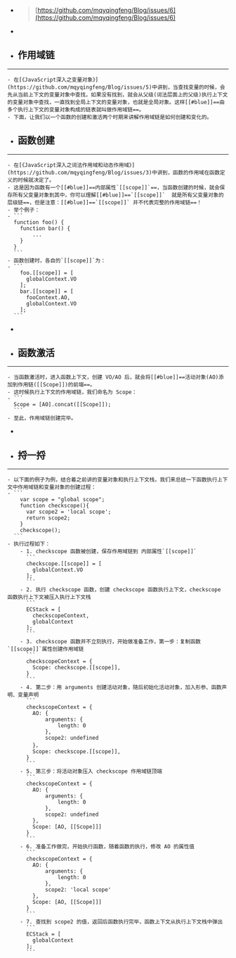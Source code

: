- > [https://github.com/mqyqingfeng/Blog/issues/6](https://github.com/mqyqingfeng/Blog/issues/6)
-
- ## 作用域链
- ---
	- 在[《JavaScript深入之变量对象》](https://github.com/mqyqingfeng/Blog/issues/5)中讲到，当查找变量的时候，会先从当前上下文的变量对象中查找，如果没有找到，就会从父级(词法层面上的父级)执行上下文的变量对象中查找，一直找到全局上下文的变量对象，也就是全局对象。这样[[#blue]]==由多个执行上下文的变量对象构成的链表就叫做作用域链==。
	- 下面，让我们以一个函数的创建和激活两个时期来讲解作用域链是如何创建和变化的。
- ## 函数创建
- ---
	- 在[《JavaScript深入之词法作用域和动态作用域》](https://github.com/mqyqingfeng/Blog/issues/3)中讲到，函数的作用域在函数定义的时候就决定了。
	- 这是因为函数有一个[[#blue]]==内部属性`[[scope]]`==，当函数创建的时候，就会保存所有父变量对象到其中，你可以理解[[#blue]]==`[[scope]]`  就是所有父变量对象的层级链==，但是注意：[[#blue]]==`[[scope]]` 并不代表完整的作用域链==！
	- 举个例子：
	- ```
	  function foo() {
	    function bar() {
	        ...
	    }
	  }
	  ```
	- 函数创建时，各自的`[[scope]]`为：
	- ```
	    foo.[[scope]] = [
	      globalContext.VO  
	    ];  
	    bar.[[scope]] = [
	      fooContext.AO,  
	      globalContext.VO  
	    ];
	  ```
-
- ## 函数激活
- ---
	- 当函数激活时，进入函数上下文，创建 VO/AO 后，就会将[[#blue]]==活动对象(AO)添加到作用链([[Scope]])的前端==。
	- 这时候执行上下文的作用域链，我们命名为 Scope：
	- ```
	  Scope = [AO].concat([[Scope]]);
	  ```
	- 至此，作用域链创建完毕。
-
- ## 捋一捋
- ---
	- 以下面的例子为例，结合着之前讲的变量对象和执行上下文栈，我们来总结一下函数执行上下文中作用域链和变量对象的创建过程：
	- ```
	    var scope = "global scope";
	    function checkscope(){  
	      var scope2 = 'local scope';  
	      return scope2;  
	    }  
	    checkscope();
	  ```
	- 执行过程如下：
		- 1. checkscope 函数被创建，保存作用域链到 内部属性`[[scope]]`
		  ```
		  checkscope.[[scope]] = [
		    globalContext.VO
		  ];
		  ```
		- 2. 执行 checkscope 函数，创建 checkscope 函数执行上下文，checkscope 函数执行上下文被压入执行上下文栈
		  ```
		  ECStack = [
		    checkscopeContext,
		    globalContext
		  ];
		  ```
		- 3. checkscope 函数并不立刻执行，开始做准备工作，第一步：复制函数`[[scope]]`属性创建作用域链
		  ```
		  checkscopeContext = {
		    Scope: checkscope.[[scope]],
		  }
		  ```
		- 4. 第二步：用 arguments 创建活动对象，随后初始化活动对象，加入形参、函数声明、变量声明
		  ```
		  checkscopeContext = {
		    AO: {
		        arguments: {
		            length: 0
		        },
		        scope2: undefined
		    }，
		    Scope: checkscope.[[scope]],
		  }
		  ```
		- 5. 第三步：将活动对象压入 checkscope 作用域链顶端
		  ```
		  checkscopeContext = {
		    AO: {
		        arguments: {
		            length: 0
		        },
		        scope2: undefined
		    },
		    Scope: [AO, [[Scope]]]
		  }
		  ```
		- 6. 准备工作做完，开始执行函数，随着函数的执行，修改 AO 的属性值
		  ```
		  checkscopeContext = {
		    AO: {
		        arguments: {
		            length: 0
		        },
		        scope2: 'local scope'
		    },
		    Scope: [AO, [[Scope]]]
		  }
		  ```
		- 7. 查找到 scope2 的值，返回后函数执行完毕，函数上下文从执行上下文栈中弹出
		  ```
		  ECStack = [
		    globalContext
		  ];
		  ```